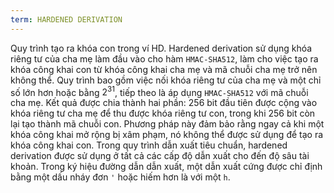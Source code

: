 ```yaml
---
term: HARDENED DERIVATION
---
```


Quy trình tạo ra khóa con trong ví HD. Hardened derivation sử dụng khóa riêng tư của cha mẹ làm đầu vào cho hàm `HMAC-SHA512`, làm cho việc tạo ra khóa công khai con từ khóa công khai cha mẹ và mã chuỗi cha mẹ trở nên không thể. Quy trình bao gồm việc nối khóa riêng tư của cha mẹ và một chỉ số lớn hơn hoặc bằng $2^{31}$, tiếp theo là áp dụng `HMAC-SHA512` với mã chuỗi cha mẹ. Kết quả được chia thành hai phần: 256 bit đầu tiên được cộng vào khóa riêng tư cha mẹ để thu được khóa riêng tư con, trong khi 256 bit còn lại tạo thành mã chuỗi con. Phương pháp này đảm bảo rằng ngay cả khi một khóa công khai mở rộng bị xâm phạm, nó không thể được sử dụng để tạo ra khóa công khai con. Trong quy trình dẫn xuất tiêu chuẩn, hardened derivation được sử dụng ở tất cả các cấp độ dẫn xuất cho đến độ sâu tài khoản. Trong ký hiệu đường dẫn dẫn xuất, một dẫn xuất cứng được chỉ định bằng một dấu nháy đơn `'` hoặc hiếm hơn là với một `h`.